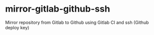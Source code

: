 # mirror-gitlab-github-ssh
Mirror repository from Gitlab to Github using Gitlab CI and ssh (Github deploy key)
